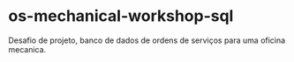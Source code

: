 # os-mechanical-workshop-sql
 Desafio de projeto, banco de dados de ordens de serviços para uma oficina mecanica.
